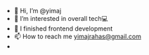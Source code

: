 - 👋 Hi, I’m @yimaj
- 👀 I’m interested in overall tech💻
- 🌱 I finished frontend development 
- 📫 How to reach me yimajrahas@gmail.com
- 

<!---
yimaj9/yimaj9 is a ✨ special ✨ repository because its `README.md` (this file) appears on your GitHub profile.
You can click the Preview link to take a look at your changes.
--->
